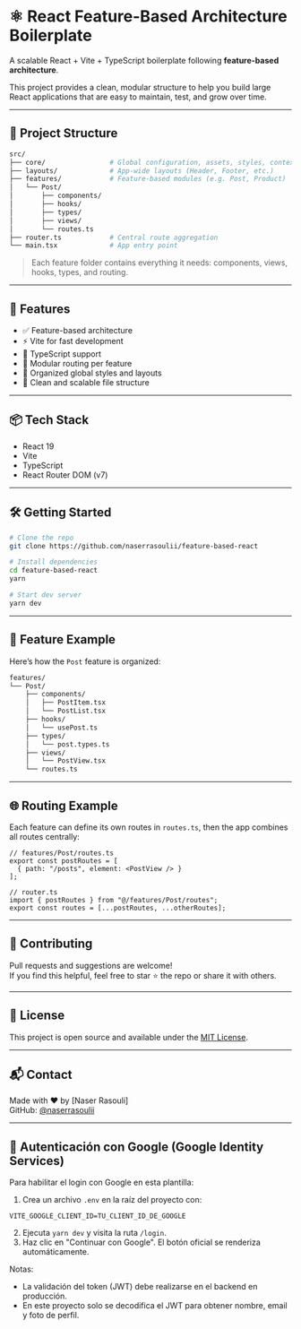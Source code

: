# ⚛️ React Feature-Based Architecture Boilerplate

A scalable React + Vite + TypeScript boilerplate following **feature-based architecture**.

This project provides a clean, modular structure to help you build large React applications that are easy to maintain, test, and grow over time.

---

## 📁 Project Structure

```bash
src/
├── core/                # Global configuration, assets, styles, context
├── layouts/             # App-wide layouts (Header, Footer, etc.)
├── features/            # Feature-based modules (e.g. Post, Product)
│   └── Post/
│       ├── components/
│       ├── hooks/
│       ├── types/
│       ├── views/
│       └── routes.ts
├── router.ts            # Central route aggregation
└── main.tsx             # App entry point
```

> Each feature folder contains everything it needs: components, views, hooks, types, and routing.

---

## 🚀 Features

- ✅ Feature-based architecture
- ⚡️ Vite for fast development
- 🧠 TypeScript support
- 🔀 Modular routing per feature
- 🎨 Organized global styles and layouts
- 🧱 Clean and scalable file structure

---

## 📦 Tech Stack

- React 19
- Vite
- TypeScript
- React Router DOM (v7)

---

## 🛠️ Getting Started

```bash
# Clone the repo
git clone https://github.com/naserrasoulii/feature-based-react

# Install dependencies
cd feature-based-react
yarn

# Start dev server
yarn dev
```

---

## 📂 Feature Example

Here’s how the `Post` feature is organized:

```bash
features/
└── Post/
    ├── components/
    │   ├── PostItem.tsx
    │   └── PostList.tsx
    ├── hooks/
    │   └── usePost.ts
    ├── types/
    │   └── post.types.ts
    ├── views/
    │   └── PostView.tsx
    └── routes.ts
```

---

## 🌐 Routing Example

Each feature can define its own routes in `routes.ts`, then the app combines all routes centrally:

```tsx
// features/Post/routes.ts
export const postRoutes = [
  { path: "/posts", element: <PostView /> }
];

// router.ts
import { postRoutes } from "@/features/Post/routes";
export const routes = [...postRoutes, ...otherRoutes];
```

---

## 🤝 Contributing

Pull requests and suggestions are welcome!  
If you find this helpful, feel free to star ⭐ the repo or share it with others.

---

## 📄 License

This project is open source and available under the [MIT License](LICENSE).

---

## 📬 Contact

Made with ❤️ by [Naser Rasouli]  
GitHub: [@naserrasoulii](https://github.com/naserrasoulii)

---

## 🔐 Autenticación con Google (Google Identity Services)

Para habilitar el login con Google en esta plantilla:

1. Crea un archivo `.env` en la raíz del proyecto con:

```
VITE_GOOGLE_CLIENT_ID=TU_CLIENT_ID_DE_GOOGLE
```

2. Ejecuta `yarn dev` y visita la ruta `/login`.
3. Haz clic en "Continuar con Google". El botón oficial se renderiza automáticamente.

Notas:
- La validación del token (JWT) debe realizarse en el backend en producción.
- En este proyecto solo se decodifica el JWT para obtener nombre, email y foto de perfil.